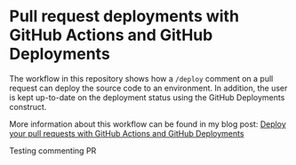 # Pull request deployments with GitHub Actions and GitHub Deployments

The workflow in this repository shows how a `/deploy` comment on a pull request can deploy the source code to an environment. In addition, the user is kept up-to-date on the deployment status using the GitHub Deployments construct.

More information about this workflow can be found in my blog post: [Deploy your pull requests with GitHub Actions and GitHub Deployments](https://sanderknape.com/2020/05/deploy-pull-requests-github-actions-deployments/)

Testing commenting PR
